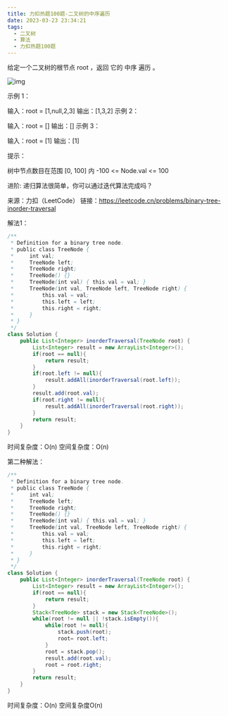 ```yaml
---
title: 力扣热题100题-二叉树的中序遍历
date: 2023-03-23 23:34:21
tags:
  - 二叉树
  - 算法
  - 力扣热题100题
---
```


给定一个二叉树的根节点 root ，返回 它的 中序 遍历 。

 ![img](https://assets.leetcode.com/uploads/2020/09/15/inorder_1.jpg)

示例 1：

输入：root = [1,null,2,3]
输出：[1,3,2]
示例 2：

输入：root = []
输出：[]
示例 3：

输入：root = [1]
输出：[1]


提示：

树中节点数目在范围 [0, 100] 内
-100 <= Node.val <= 100


进阶: 递归算法很简单，你可以通过迭代算法完成吗？

来源：力扣（LeetCode）
链接：https://leetcode.cn/problems/binary-tree-inorder-traversal

解法1：

```java
/**
 * Definition for a binary tree node.
 * public class TreeNode {
 *     int val;
 *     TreeNode left;
 *     TreeNode right;
 *     TreeNode() {}
 *     TreeNode(int val) { this.val = val; }
 *     TreeNode(int val, TreeNode left, TreeNode right) {
 *         this.val = val;
 *         this.left = left;
 *         this.right = right;
 *     }
 * }
 */
class Solution {
    public List<Integer> inorderTraversal(TreeNode root) {
        List<Integer> result = new ArrayList<Integer>();
        if(root == null){
            return result;
        }
        if(root.left != null){
            result.addAll(inorderTraversal(root.left));
        }
        result.add(root.val);
        if(root.right != null){
            result.addAll(inorderTraversal(root.right));
        }
        return result;
    }
}
```

时间复杂度：O(n) 空间复杂度：O(n)



第二种解法：

```java
/**
 * Definition for a binary tree node.
 * public class TreeNode {
 *     int val;
 *     TreeNode left;
 *     TreeNode right;
 *     TreeNode() {}
 *     TreeNode(int val) { this.val = val; }
 *     TreeNode(int val, TreeNode left, TreeNode right) {
 *         this.val = val;
 *         this.left = left;
 *         this.right = right;
 *     }
 * }
 */
class Solution {
    public List<Integer> inorderTraversal(TreeNode root) {
        List<Integer> result = new ArrayList<Integer>();
        if(root == null){
            return result;
        }
        Stack<TreeNode> stack = new Stack<TreeNode>();
        while(root != null || !stack.isEmpty()){
            while(root != null){
                stack.push(root);
                root= root.left;
            }
            root = stack.pop();
            result.add(root.val);
            root = root.right;
        }
        return result;
    }
}
```

时间复杂度：O(n) 空间复杂度O(n)
